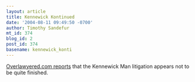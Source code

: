 ```yaml
---
layout: article
title: Kennewick Kontinued
date: '2004-08-11 09:49:50 -0700'
author: Timothy Sandefur
mt_id: 374
blog_id: 2
post_id: 374
basename: kennewick_konti
---
```

<a href="http://www.overlawyered.com/archives/001410.html">Overlawyered.com reports</a> that the Kennewick Man litigation appears not to be quite finished.
